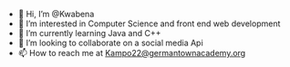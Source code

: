 - 👋 Hi, I’m @Kwabena
- 👀 I’m interested in Computer Science and front end web development
- 🌱 I’m currently learning Java and C++
- 💞️ I’m looking to collaborate on a social media Api
- 📫 How to reach me at Kampo22@germantownacademy.org

<!---
Kwaebna/Kwabena is a ✨ special ✨ repository because its `README.md` (this file) appears on your GitHub profile.
You can click the Preview link to take a look at your changes.
--->
